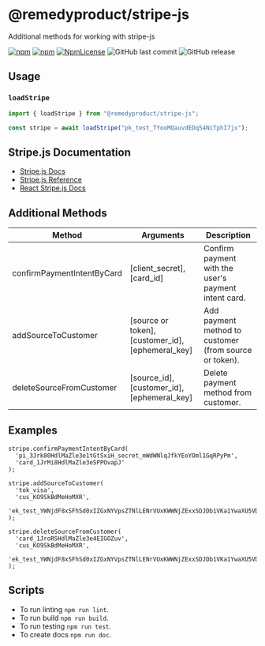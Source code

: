 # @remedyproduct/stripe-js

Additional methods for working with stripe-js

[![npm](https://img.shields.io/npm/v/@remedyproduct/stripe-js.svg)](https://www.npmjs.com/package/@remedyproduct/stripe-js)
[![npm](https://img.shields.io/npm/dy/@remedyproduct/stripe-js.svg)](https://www.npmjs.com/package/@remedyproduct/stripe-js)
[![NpmLicense](https://img.shields.io/npm/l/@remedyproduct/stripe-js.svg)](https://www.npmjs.com/package/@remedyproduct/stripe-js)
![GitHub last commit](https://img.shields.io/github/last-commit/remedyproduct/stripe-js.svg)
![GitHub release](https://img.shields.io/github/release/remedyproduct/stripe-js.svg)

## Usage

### `loadStripe`

```js
import { loadStripe } from "@remedyproduct/stripe-js";

const stripe = await loadStripe("pk_test_TYooMQauvdEDq54NiTphI7jx");
```

## Stripe.js Documentation

- [Stripe.js Docs](https://stripe.com/docs/stripe-js)
- [Stripe.js Reference](https://stripe.com/docs/js)
- [React Stripe.js Docs](https://stripe.com/docs/stripe-js/react)

## Additional Methods

| Method                     | Arguments                                         | Description                                            |
| -------------------------- | ------------------------------------------------- | ------------------------------------------------------ |
| confirmPaymentIntentByCard | [client_secret], [card_id]                        | Confirm payment with the user's payment intent card.   |
| addSourceToCustomer        | [source or token], [customer_id], [ephemeral_key] | Add payment method to customer (from source or token). |
| deleteSourceFromCustomer   | [source_id], [customer_id], [ephemeral_key]       | Delete payment method from customer.                   |

## Examples

```
stripe.confirmPaymentIntentByCard(
  'pi_3Jrk80HdlMaZle3e1tGtSxiH_secret_mWdWNlqJfkYEoYOml1GqRPyPm', 
  'card_1JrMi8HdlMaZle3eSPPOvapJ'
);

stripe.addSourceToCustomer(
  'tok_visa', 
  'cus_KO9SkBdMeHoMXR', 
  'ek_test_YWNjdF8xSFhSd0xIZGxNYVpsZTNlLENrVUxKWWNjZExxSDJDb1VKa1YwaXU5VDZVcmVmQXQ_00drAg7pBQ'
);

stripe.deleteSourceFromCustomer(
  'card_1JroRSHdlMaZle3e4EIGOZuv', 
  'cus_KO9SkBdMeHoMXR', 
  'ek_test_YWNjdF8xSFhSd0xIZGxNYVpsZTNlLENrVUxKWWNjZExxSDJDb1VKa1YwaXU5VDZVcmVmQXQ_00drAg7pBQ'
);
```

## Scripts

- To run linting `npm run lint`.
- To run build `npm run build`.
- To run testing `npm run test`.
- To create docs `npm run doc`.
